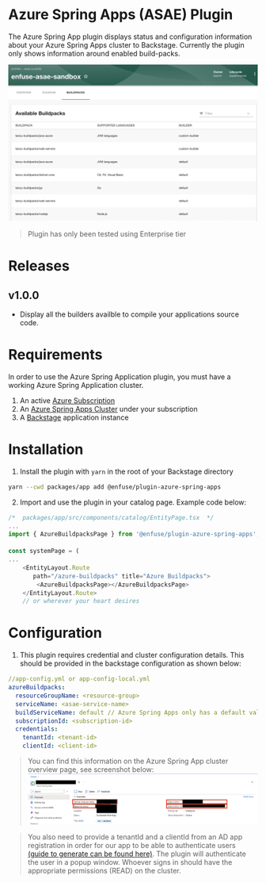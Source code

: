 # Azure Spring Apps (ASAE) Plugin
The Azure Spring App plugin displays status and configuration information about your Azure Spring Apps  cluster to Backstage. Currently the plugin only shows information around enabled build-packs. 

![Azure Buildpacks](./docs/buildpacks.png)
> Plugin has only been tested using Enterprise tier

# Releases
## v1.0.0 
- Display all the builders availble to compile your applications source code. 

# Requirements
In order to use the Azure Spring Application plugin, you must have a working Azure Spring Application cluster.

1. An active [Azure Subscription](https://azure.microsoft.com/en-us/free/)
2. An [Azure Spring Apps Cluster](https://learn.microsoft.com/en-us/azure/spring-apps/) under your subscription
3. A [Backstage](https://backstage.io/docs/getting-started/) application instance

# Installation

1. Install the plugin with `yarn` in the root of your Backstage directory

```sh
yarn --cwd packages/app add @enfuse/plugin-azure-spring-apps
```

2. Import and use the plugin in your catalog page. Example code below:

``` js
/*  packages/app/src/components/catalog/EntityPage.tsx  */
...
import { AzureBuildpacksPage } from '@enfuse/plugin-azure-spring-apps';

const systemPage = (
...
    <EntityLayout.Route 
       path="/azure-buildpacks" title="Azure Buildpacks">
        <AzureBuildpacksPage></AzureBuildpacksPage>
    </EntityLayout.Route>
    // or wherever your heart desires
```
# Configuration
1. This plugin requires credential and cluster configuration details. This should be provided in the backstage configuration as shown below:

```yml
//app-config.yml or app-config-local.yml
azureBuildpacks:
  resourceGroupName: <resource-group>
  serviceName: <asae-service-name>
  buildServiceName: default // Azure Spring Apps only has a default value for now
  subscriptionId: <subscription-id>
  credentials:
    tenantId: <tenant-id>
    clientId: <client-id>
```

> You can find this information on the Azure Spring App cluster overview page, see screenshot below:
![ASAE INFO](./docs/asae-info.png)
 
> You also need to provide a tenantId and a clientId from an AD app registration in order for our app to be able to authenticate users [(guide to generate can be found here)](https://learn.microsoft.com/en-us/azure/active-directory/develop/quickstart-register-app). The plugin will authenticate the user in a popup window. Whoever signs in should have the appropriate permissions (READ) on the cluster.


